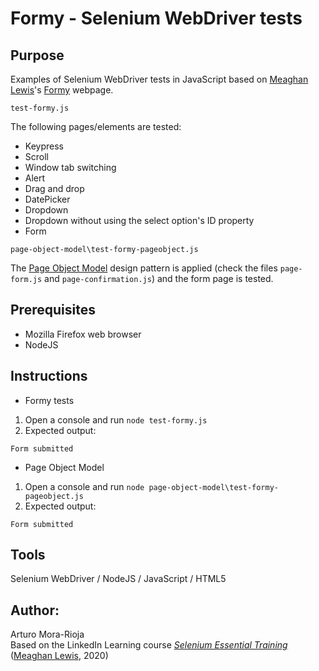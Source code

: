 # Formy - Selenium WebDriver tests

## Purpose
Examples of Selenium WebDriver tests in JavaScript based on [Meaghan Lewis](http://meaghanlewis.com/)'s [Formy](https://formy-project.herokuapp.com/) webpage. 

`test-formy.js`

The following pages/elements are tested:
- Keypress
- Scroll
- Window tab switching
- Alert
- Drag and drop
- DatePicker
- Dropdown
- Dropdown without using the select option's ID property
- Form

`page-object-model\test-formy-pageobject.js`

The [Page Object Model](https://www.selenium.dev/documentation/test_practices/encouraged/page_object_models/) design pattern is applied (check the files `page-form.js` and `page-confirmation.js`) and the form page is tested.

## Prerequisites
- Mozilla Firefox web browser
- NodeJS

## Instructions
- Formy tests
1. Open a console and run `node test-formy.js`
2. Expected output:
```
Form submitted
```
- Page Object Model
1. Open a console and run `node page-object-model\test-formy-pageobject.js`
2. Expected output:
```
Form submitted
```

## Tools
Selenium WebDriver / NodeJS / JavaScript / HTML5

## Author:
Arturo Mora-Rioja  
Based on the LinkedIn Learning course [*Selenium Essential Training*](https://www.linkedin.com/learning/selenium-essential-training) ([Meaghan Lewis](http://meaghanlewis.com/), 2020)